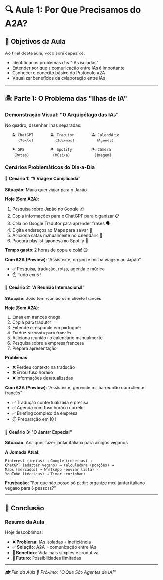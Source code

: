 # 🔍 Aula 1: Por Que Precisamos do A2A?

## 🎯 Objetivos da Aula
Ao final desta aula, você será capaz de:
- Identificar os problemas das "IAs isoladas"
- Entender por que a comunicação entre IAs é importante
- Conhecer o conceito básico do Protocolo A2A
- Visualizar benefícios da colaboração entre IAs

---


## 🏝️ Parte 1: O Problema das "Ilhas de IA" 

### Demonstração Visual: "O Arquipélago das IAs"

No quadro, desenhar ilhas separadas:
```
   🏝️ ChatGPT        🏝️ Tradutor        🏝️ Calendário
      (Texto)          (Idiomas)          (Agenda)
   
   🏝️ GPS            🏝️ Spotify         🏝️ Câmera
    (Rotas)           (Música)           (Imagem)
```

### Cenários Problemáticos do Dia-a-Dia

#### 📱 Cenário 1: "A Viagem Complicada"
**Situação**: Maria quer viajar para o Japão

**Hoje (Sem A2A)**:
1. Pesquisa sobre Japão no Google ✍️
2. Copia informações para o ChatGPT para organizar 📋
3. Cola no Google Tradutor para aprender frases 🗣️
4. Digita endereços no Maps para salvar 📍
5. Adiciona datas manualmente no calendário 📅
6. Procura playlist japonesa no Spotify 🎵

**Tempo gasto**: 2 horas de copia e cola! 😫

**Com A2A (Preview)**:
"Assistente, organize minha viagem ao Japão"
- ✅ Pesquisa, tradução, rotas, agenda e música
- ⏱️ Tudo em 5 !

#### 🏢 Cenário 2: "A Reunião Internacional"
**Situação**: João tem reunião com cliente francês

**Hoje (Sem A2A)**:
1. Email em francês chega
2. Copia para tradutor
3. Entende e responde em português
4. Traduz resposta para francês
5. Adiciona reunião no calendário manualmente
6. Pesquisa sobre a empresa francesa
7. Prepara apresentação

**Problemas**: 
- ❌ Perdeu contexto na tradução
- ❌ Errou fuso horário
- ❌ Informações desatualizadas

**Com A2A (Preview)**:
"Assistente, gerencie minha reunião com cliente francês"
- ✅ Tradução contextualizada e precisa
- ✅ Agenda com fuso horário correto
- ✅ Briefing completo da empresa
- ⏱️ Preparação em 10 !

#### 🍕 Cenário 3: "O Jantar Especial"
**Situação**: Ana quer fazer jantar italiano para amigos veganos

**A Jornada Atual**:
```
Pinterest (ideias) → Google (receitas) → 
ChatGPT (adaptar vegano) → Calculadora (porções) → 
Maps (mercados) → WhatsApp (enviar lista) → 
YouTube (técnicas) → Timer (cozinhar)
```

**Frustração**: "Por que não posso só pedir: organize meu jantar italiano vegano para 6 pessoas?"

---

## 🎯 Conclusão

### Resumo da Aula
Hoje descobrimos:
- ❌ **Problema**: IAs isoladas = ineficiência
- ✅ **Solução**: A2A = comunicação entre IAs
- 🚀 **Benefício**: Vida mais simples e produtiva
- 🌟 **Futuro**: Possibilidades ilimitadas

---

*🎓 Fim da Aula*
*🎯 Próximo: "O Que São Agentes de IA?"*